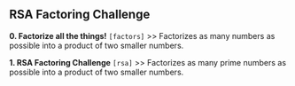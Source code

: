 ## RSA Factoring Challenge

**0. Factorize all the things!** `[factors]` >> Factorizes as many numbers as possible into a product of two smaller numbers.

**1. RSA Factoring Challenge** `[rsa]` >> Factorizes as many prime numbers as possible into a product of two smaller numbers.
